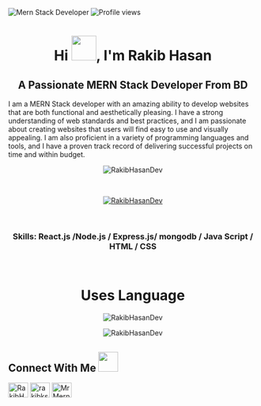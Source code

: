 ![Mern Stack Developer](https://i.ibb.co/G298zWJ/cover.jpg)
![Profile views](https://gpvc.arturio.dev/RakibHasanDev)  
<h1 align="center">Hi <img src = "https://raw.githubusercontent.com/shakilahmedatik/shakilahmedatik/main/hi.gif" width="50px" height="50px">, I'm Rakib Hasan</h1> 
<h2 align="center">A Passionate MERN Stack Developer From BD</h2>

I am a MERN Stack developer with an amazing ability to develop websites that are both functional and aesthetically pleasing. I have a strong understanding of web standards and best practices, and I am passionate about creating websites that users will find easy to use and visually appealing. I am also proficient in a variety of programming languages and tools, and I have a proven track record of delivering successful projects on time and within budget.

<!-- ![GitHub streak stats](https://streak-stats.demolab.com/?user=RakibHasanDev)   -->
<p align="center"><img align="center" src="https://github-readme-streak-stats.herokuapp.com/?user=RakibHasanDev" alt="RakibHasanDev" /></p>
<br>

<p align="center"> <a href="https://github.com/RakibHasanDev/github-profile-trophy"><img src="https://github-profile-trophy.vercel.app/?username=RakibHasanDev&row=1&column=6&theme=onedark" alt="RakibHasanDev" /></a> </p> <br>


<h3 align="center"> Skills:  React.js /Node.js / Express.js/ mongodb / Java Script / HTML / CSS </h3>


<!-- ## Contact With Me
[<img src='https://cdn.jsdelivr.net/npm/simple-icons@3.0.1/icons/github.svg' alt='github' height='40'>](https://github.com/RakibHasanDev)  [<img src='https://cdn.jsdelivr.net/npm/simple-icons@3.0.1/icons/linkedin.svg' alt='linkedin' height='40'>](https://www.linkedin.com/in/https://www.linkedin.com/in/rakibhasancse//)  [<img src='https://cdn.jsdelivr.net/npm/simple-icons@3.0.1/icons/facebook.svg' alt='facebook' height='40'>](https://www.facebook.com/rakibkst17)   -->


<!-- [![trophy](https://github-profile-trophy.vercel.app/?username=RakibHasanDev)](https://github.com/ryo-ma/github-profile-trophy) -->

<!-- <p align="center"><img align="center" src="https://github-readme-streak-stats.herokuapp.com/?user=RakibHasanDev" alt="RakibHasanDev" /></p> -->
<br>

# <h1 align="center"> Uses Language </h1>

<p align="center"><img align="center" src="https://github-readme-stats.vercel.app/api/top-langs/?username=RakibHasanDev" alt="RakibHasanDev" /></p> 

<p align="center"><img align="center" src="https://github-readme-stats.vercel.app/api?username=RakibHasanDev&show_icons=true&count_private=true" alt="RakibHasanDev" />


<h2>Connect With Me <img src = "https://media2.giphy.com/media/al7grkbrCChTAPEfyh/giphy.gif?cid=ecf05e47a0n3gi1bfqntqmob8g9aid1oyj2wr3ds3mg700bl&rid=giphy.gif" width="40px" height="40px"></h2>  
<p align="left">  
<a href="https://www.linkedin.com/in/rakibhasancse/" target="blank"><img align="center" src="https://raw.githubusercontent.com/rahuldkjain/github-profile-readme-generator/master/src/images/icons/Social/linked-in-alt.svg" alt="RakibHasanDev" height="30" width="40" /></a>  
<a href="https://www.facebook.com/rakibkst17" target="blank"><img align="center" src="https://raw.githubusercontent.com/rahuldkjain/github-profile-readme-generator/master/src/images/icons/Social/facebook.svg" alt="rakibkst17" height="30" width="40" /></a>  
 <a href="https://twitter.com/MrMernDeveloper" target="blank"><img align="center" src="https://raw.githubusercontent.com/rahuldkjain/github-profile-readme-generator/master/src/images/icons/Social/twitter.svg" alt="MrMernDevelope" height="30" width="40" /></a> 
</p>  

<!-- [![Top Langs](https://github-readme-stats.vercel.app/api/top-langs/?username=RakibHasanDev)](https://github.com/anuraghazra/github-readme-stats) -->



<!-- ![GitHub stats](https://github-readme-stats.vercel.app/api?username=RakibHasanDev&show_icons=true&count_private=true)   -->

<!-- ![GitHub Activity Graph](https://activity-graph.herokuapp.com/graph?username=RakibHasanDev)  

![GitHub metrics](https://metrics.lecoq.io/RakibHasanDev)  
 -->




